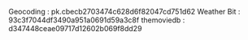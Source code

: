 Geocoding   :    pk.cbecb2703474c628d6f82047cd751d62
Weather Bit :  93c3f7044df3490a951a0691d59a3c8f
themoviedb : d347448ceae09717d12602b069f8dd29
